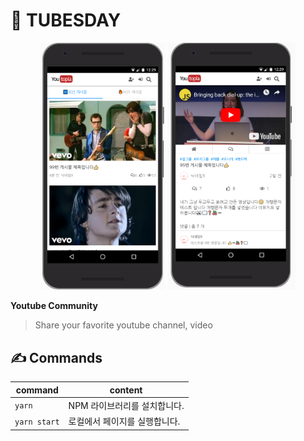 # 👼 TUBESDAY

<div align="center">
    <img width="200" src="./assets/mobile1.png">
    <img width="205" src="./assets/mobile2.png">
</div>

**Youtube Community**

> Share your favorite youtube channel, video

## ✍️ Commands

| command      | content           |
| ------------ | ----------------- |
| `yarn`       | NPM 라이브러리를 설치합니다. |
| `yarn start` | 로컬에서 페이지를 실행합니다.  |

